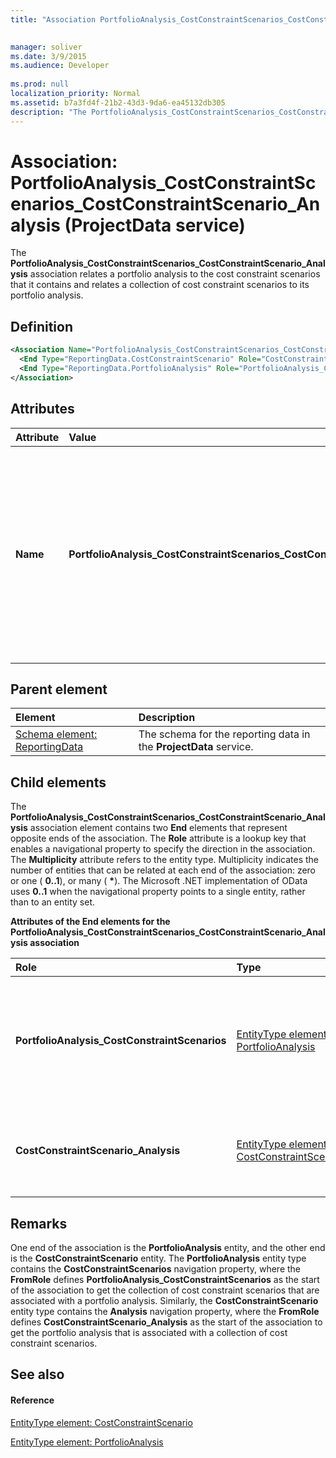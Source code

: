 ```yaml
---
title: "Association PortfolioAnalysis_CostConstraintScenarios_CostConstraintScenario_Analysis (ProjectData service)"

 
manager: soliver
ms.date: 3/9/2015
ms.audience: Developer
 
ms.prod: null
localization_priority: Normal
ms.assetid: b7a3fd4f-21b2-43d3-9da6-ea45132db305
description: "The PortfolioAnalysis_CostConstraintScenarios_CostConstraintScenario_Analysis association relates a portfolio analysis to the cost constraint scenarios that it contains and relates a collection of cost constraint scenarios to its portfolio analysis."
---
```


# Association: PortfolioAnalysis_CostConstraintScenarios_CostConstraintScenario_Analysis (ProjectData service)

The **PortfolioAnalysis_CostConstraintScenarios_CostConstraintScenario_Analysis** association relates a portfolio analysis to the cost constraint scenarios that it contains and relates a collection of cost constraint scenarios to its portfolio analysis. 
  
## Definition

```XML
<Association Name="PortfolioAnalysis_CostConstraintScenarios_CostConstraintScenario_Analysis">
  <End Type="ReportingData.CostConstraintScenario" Role="CostConstraintScenario_Analysis" Multiplicity="*" />
  <End Type="ReportingData.PortfolioAnalysis" Role="PortfolioAnalysis_CostConstraintScenarios" Multiplicity="0..1" />
</Association>
```

## Attributes

|**Attribute**|**Value**|**Description**|
|:-----|:-----|:-----|
|**Name** <br/> |**PortfolioAnalysis_CostConstraintScenarios_CostConstraintScenario_Analysis** <br/> |Identifies the entity types and the navigation properties that form the two-way association for portfolio analyses and cost constraint scenarios. In the first half of the name, **PortfolioAnalysis** is the entity type and **CostConstraintScenarios** is the navigation property. In the second half of the name, **CostConstraintScenario** is the entity type and **Analysis** is the navigation property.  <br/> |
   
## Parent element

|**Element**|**Description**|
|:-----|:-----|
|[Schema element: ReportingData](schema-reportingdata-projectdata-service.md) <br/> |The schema for the reporting data in the **ProjectData** service.  <br/> |
   
## Child elements

The **PortfolioAnalysis_CostConstraintScenarios_CostConstraintScenario_Analysis** association element contains two **End** elements that represent opposite ends of the association. The **Role** attribute is a lookup key that enables a navigational property to specify the direction in the association. The **Multiplicity** attribute refers to the entity type. Multiplicity indicates the number of entities that can be related at each end of the association: zero or one ( **0..1**), or many ( **\***). The Microsoft .NET implementation of OData uses **0..1** when the navigational property points to a single entity, rather than to an entity set. 
  
**Attributes of the End elements for the PortfolioAnalysis_CostConstraintScenarios_CostConstraintScenario_Analysis association**

|**Role**|**Type**|**Multiplicity**|**Description**|
|:-----|:-----|:-----|:-----|
|**PortfolioAnalysis_CostConstraintScenarios** <br/> |[EntityType element: PortfolioAnalysis](entitytype-portfolioanalysis-projectdata-service.md) <br/> |**0..1** <br/> |There is one portfolio analysis entity that corresponds to a collection of cost constraint scenarios.  <br/> |
|**CostConstraintScenario_Analysis** <br/> |[EntityType element: CostConstraintScenario](entitytype-costconstraintscenario-projectdata-service.md) <br/> |**\*** <br/> |There can be many cost constraint scenarios entities in an analysis.  <br/> |
   
## Remarks

One end of the association is the **PortfolioAnalysis** entity, and the other end is the **CostConstraintScenario** entity. The **PortfolioAnalysis** entity type contains the **CostConstraintScenarios** navigation property, where the **FromRole** defines **PortfolioAnalysis_CostConstraintScenarios** as the start of the association to get the collection of cost constraint scenarios that are associated with a portfolio analysis. Similarly, the **CostConstraintScenario** entity type contains the **Analysis** navigation property, where the **FromRole** defines **CostConstraintScenario_Analysis** as the start of the association to get the portfolio analysis that is associated with a collection of cost constraint scenarios. 
  
## See also

#### Reference

[EntityType element: CostConstraintScenario](entitytype-costconstraintscenario-projectdata-service.md)
  
[EntityType element: PortfolioAnalysis](entitytype-portfolioanalysis-projectdata-service.md)


